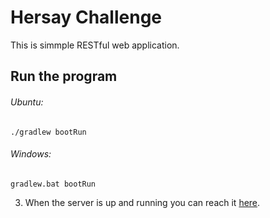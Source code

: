 # Hersay Challenge

This is simmple RESTful web application.

## Run the program
###### Ubuntu:
```
./gradlew bootRun
```
###### Windows:
```
gradlew.bat bootRun
```
3. When the server is up and running you can reach it [here](http://localhost:8080).